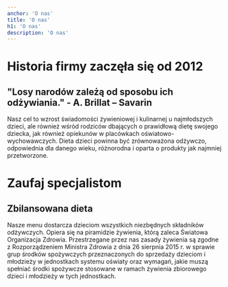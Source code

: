 ```yaml
---
anchor: 'O nas'
title: 'O nas'
h1: 'O nas'
description: 'O nas'
---
```


# Historia firmy zaczęła się od 2012

## "Losy narodów zależą od sposobu ich odżywiania." - A. Brillat – Savarin

Nasz cel to wzrost świadomości żywieniowej i kulinarnej u najmłodszych dzieci, ale również wśród rodziców dbających o prawidłową dietę swojego dziecka, jak również opiekunów w placówkach oświatowo-wychowawczych. Dieta dzieci powinna być zrównoważona odżywczo, odpowiednia dla danego wieku, różnorodna i oparta o produkty jak najmniej przetworzone.

# Zaufaj specjalistom

## Zbilansowana dieta

Nasze menu dostarcza dzieciom wszystkich niezbędnych składników odżywczych. Opiera się na piramidzie żywienia, którą zaleca Światowa Organizacja Zdrowia. Przestrzegane przez nas zasady żywienia są zgodne z Rozporządzeniem Ministra Zdrowia z dnia 26 sierpnia 2015 r. w sprawie grup środków spożywczych przeznaczonych do sprzedaży dzieciom i młodzieży w jednostkach systemu oświaty oraz wymagań, jakie muszą spełniać środki spożywcze stosowane w ramach żywienia zbiorowego dzieci i młodzieży w tych jednostkach.